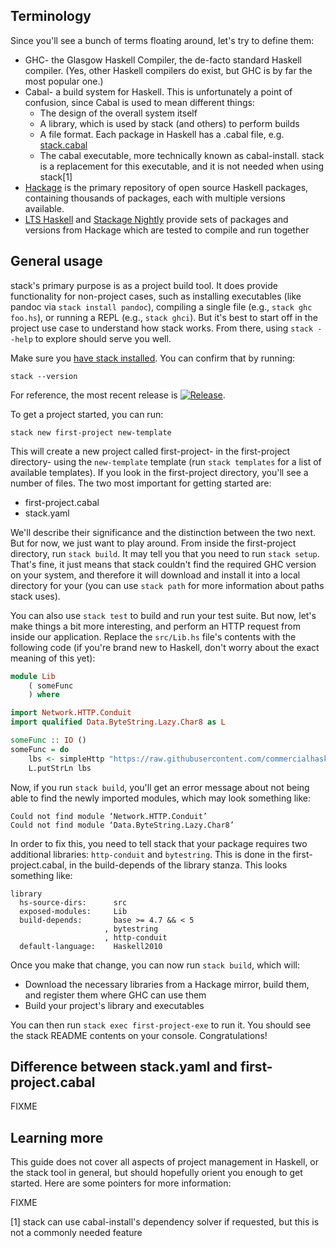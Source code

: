 ## Terminology

Since you'll see a bunch of terms floating around, let's try to define them:

* GHC- the Glasgow Haskell Compiler, the de-facto standard Haskell compiler. (Yes, other Haskell compilers do exist, but GHC is by far the most popular one.)
* Cabal- a build system for Haskell. This is unfortunately a point of confusion, since Cabal is used to mean different things:
    * The design of the overall system itself
    * A library, which is used by stack (and others) to perform builds
    * A file format. Each package in Haskell has a .cabal file, e.g. [stack.cabal](https://github.com/commercialhaskell/stack/blob/master/stack.cabal)
    * The cabal executable, more technically known as cabal-install. stack is a replacement for this executable, and it is not needed when using stack[1]
* [Hackage](http://hackage.haskell.org/packages/) is the primary repository of open source Haskell packages, containing thousands of packages, each with multiple versions available.
* [LTS Haskell](https://github.com/fpco/lts-haskell#readme) and [Stackage Nightly](https://github.com/fpco/stackage#readme) provide sets of packages and versions from Hackage which are tested to compile and run together

## General usage

stack's primary purpose is as a project build tool. It does provide functionality for non-project cases, such as installing executables (like pandoc via `stack install pandoc`), compiling a single file (e.g., `stack ghc foo.hs`), or running a REPL (e.g., `stack ghci`). But it's best to start off in the project use case to understand how stack works. From there, using `stack --help` to explore should serve you well.

Make sure you [have stack installed](https://github.com/commercialhaskell/stack/wiki/Downloads). You can confirm that by running:

    stack --version

For reference, the most recent release is [![Release](https://img.shields.io/github/release/commercialhaskell/stack.svg)](https://github.com/commercialhaskell/stack/releases).

To get a project started, you can run:

    stack new first-project new-template

This will create a new project called first-project- in the first-project directory- using the `new-template` template (run `stack templates` for a list of available templates). If you look in the first-project directory, you'll see a number of files. The two most important for getting started are:

* first-project.cabal
* stack.yaml

We'll describe their significance and the distinction between the two next. But for now, we just want to play around. From inside the first-project directory, run `stack build`. It may tell you that you need to run `stack setup`. That's fine, it just means that stack couldn't find the required GHC version on your system, and therefore it will download and install it into a local directory for your (you can use `stack path` for more information about paths stack uses).

You can also use `stack test` to build and run your test suite. But now, let's make things a bit more interesting, and perform an HTTP request from inside our application. Replace the `src/Lib.hs` file's contents with the following code (if you're brand new to Haskell, don't worry about the exact meaning of this yet):

```haskell
module Lib
    ( someFunc
    ) where

import Network.HTTP.Conduit
import qualified Data.ByteString.Lazy.Char8 as L

someFunc :: IO ()
someFunc = do
    lbs <- simpleHttp "https://raw.githubusercontent.com/commercialhaskell/stack/master/README.md"
    L.putStrLn lbs
```

Now, if you run `stack build`, you'll get an error message about not being able to find the newly imported modules, which may look something like:

    Could not find module ‘Network.HTTP.Conduit’
    Could not find module ‘Data.ByteString.Lazy.Char8’

In order to fix this, you need to tell stack that your package requires two additional libraries: `http-conduit` and `bytestring`. This is done in the first-project.cabal, in the build-depends of the library stanza. This looks something like:

```
library
  hs-source-dirs:      src
  exposed-modules:     Lib
  build-depends:       base >= 4.7 && < 5
                     , bytestring
                     , http-conduit
  default-language:    Haskell2010
```

Once you make that change, you can now run `stack build`, which will:

* Download the necessary libraries from a Hackage mirror, build them, and register them where GHC can use them
* Build your project's library and executables

You can then run `stack exec first-project-exe` to run it. You should see the stack README contents on your console. Congratulations!

## Difference between stack.yaml and first-project.cabal

FIXME

## Learning more

This guide does not cover all aspects of project management in Haskell, or the stack tool in general, but should hopefully orient you enough to get started. Here are some pointers for more information:

FIXME

[1] stack can use cabal-install's dependency solver if requested, but this is not a commonly needed feature